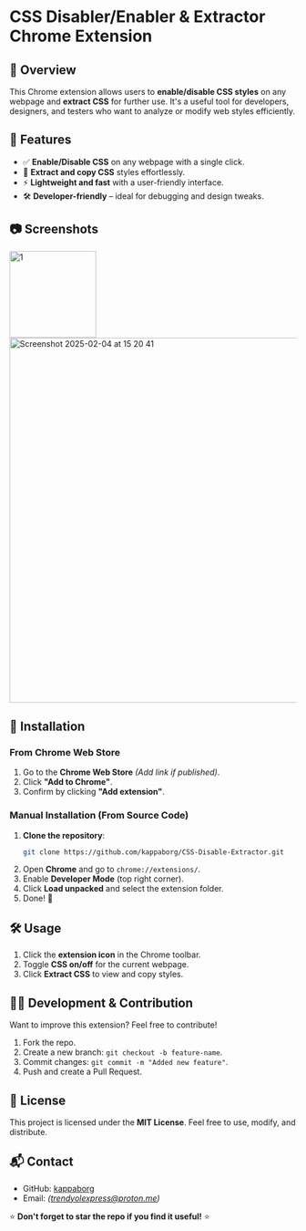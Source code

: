 # CSS Disabler/Enabler & Extractor Chrome Extension

## 🚀 Overview
This Chrome extension allows users to **enable/disable CSS styles** on any webpage and **extract CSS** for further use. It's a useful tool for developers, designers, and testers who want to analyze or modify web styles efficiently.

## 📌 Features
- ✅ **Enable/Disable CSS** on any webpage with a single click.
- 📝 **Extract and copy CSS** styles effortlessly.
- ⚡ **Lightweight and fast** with a user-friendly interface.
- 🛠️ **Developer-friendly** – ideal for debugging and design tweaks.

## 📷 Screenshots
<img width="152" alt="1" src="https://github.com/user-attachments/assets/7602e511-1e2f-41c3-9a71-6c685cef0b46" /> 
<img width="640" alt="Screenshot 2025-02-04 at 15 20 41" src="https://github.com/user-attachments/assets/c9d35ea2-eb61-4ec1-8569-e9f8cf63bd24" />



## 🔧 Installation
### From Chrome Web Store
1. Go to the **Chrome Web Store** _(Add link if published)_.
2. Click **"Add to Chrome"**.
3. Confirm by clicking **"Add extension"**.

### Manual Installation (From Source Code)
1. **Clone the repository**:
   ```sh
   git clone https://github.com/kappaborg/CSS-Disable-Extractor.git
   ```
2. Open **Chrome** and go to `chrome://extensions/`.
3. Enable **Developer Mode** (top right corner).
4. Click **Load unpacked** and select the extension folder.
5. Done! 🎉

## 🛠 Usage
1. Click the **extension icon** in the Chrome toolbar.
2. Toggle **CSS on/off** for the current webpage.
3. Click **Extract CSS** to view and copy styles.

## 👨‍💻 Development & Contribution
Want to improve this extension? Feel free to contribute!
1. Fork the repo.
2. Create a new branch: `git checkout -b feature-name`.
3. Commit changes: `git commit -m "Added new feature"`.
4. Push and create a Pull Request.

## 📝 License
This project is licensed under the **MIT License**. Feel free to use, modify, and distribute.

## 📬 Contact
- GitHub: [kappaborg](https://github.com/kappasutra)
- Email: _(trendyolexpress@proton.me)_

⭐ **Don't forget to star the repo if you find it useful!** ⭐

